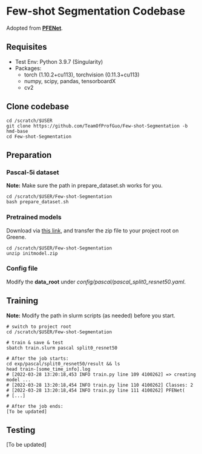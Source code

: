 # Few-shot Segmentation Codebase

Adopted from [**PFENet**](https://github.com/dvlab-research/PFENet).

## Requisites
- Test Env: Python 3.9.7 (Singularity)
- Packages:
    - torch (1.10.2+cu113), torchvision (0.11.3+cu113)
    - numpy, scipy, pandas, tensorboardX
    - cv2

## Clone codebase
```
cd /scratch/$USER
git clone https://github.com/TeamOfProfGuo/Few-shot-Segmentation -b hmd-base
cd Few-shot-Segmentation
```

## Preparation

### Pascal-5i dataset
**Note:** Make sure the path in prepare_dataset.sh works for you.
```
cd /scratch/$USER/Few-shot-Segmentation
bash prepare_dataset.sh
```

### Pretrained models
Download via <a href="https://drive.google.com/file/d/1rMPedZBKFXiWwRX3OHttvKuD1h9QRDbU/view?usp=sharing" target="_blank">this link</a>, and transfer the zip file to your project root on Greene.
```
cd /scratch/$USER/Few-shot-Segmentation
unzip initmodel.zip
```

### Config file
Modify the **data_root** under *config/pascal/pascal_split0_resnet50.yaml*.

## Training
**Note:** Modify the path in slurm scripts (as needed) before you start.
```
# switch to project root
cd /scratch/$USER/Few-shot-Segmentation

# train & save & test
sbatch train.slurm pascal split0_resnet50

# After the job starts:
cd exp/pascal/split0_resnet50/result && ls
head train-[some_time_info].log
# [2022-03-28 13:20:18,453 INFO train.py line 109 4100262] => creating model ...
# [2022-03-28 13:20:18,454 INFO train.py line 110 4100262] Classes: 2
# [2022-03-28 13:20:18,454 INFO train.py line 111 4100262] PFENet(
# [...]

# After the job ends:
[To be updated]
```

## Testing
[To be updated]